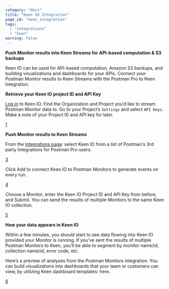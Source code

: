 ```yaml
---
category: "docs"
title: "Keen IO Integration"
page_id: "keen_integration"
tags: 
  - "integrations"
  - "keen"
warning: false
---
```


**Push Monitor results into Keen Streams for API-based computation & S3 backups**

Keen IO can be used for API-based computation, Amazon S3 backups, and building visualizations and dashboards for your APIs.  Connect your Postman Monitor results to Keen Streams with the Postman Pro to Keen Integration.

**Retrieve your Keen IO project ID and API Key**

[Log in][0] to Keen IO.  Find the Organization and Project you’d like to stream Postman Monitor data to.  Go to your Project’s `Settings` and select `API Keys`.  Make a note of your Project ID and API key for later.

[]()[1]

**Push Monitor results to Keen Streams**

From the [Integrations page][2]: select Keen IO from a list of Postman's 3rd party Integrations for Postman Pro users.

[]()[3]

Click Add to connect Keen IO to Postman Monitors to generate events on every run.

[]()[4]

Choose a Monitor, enter the Keen IO Project ID and API Key from before, and Submit. You can send the results of multiple Monitors to the same Keen IO collection.

[]()[5]

**How your data appears in Keen IO**

Within a few minutes, you should start to see data flowing into Keen IO provided your Monitor is running.  If you’ve sent the results of multiple Postman Monitors to Keen, you’ll be able to segment by monitor name/id, collection name/id, error code, etc.

Here’s a preview of analyses from the Postman Monitors integration. You can build visualizations into dashboards that your team or customers can view, by utilizing Keen dashboard templates: here.

[]()[6]

[0]: https://keen.io/home/
[1]: placeholder
[2]: https://app.getpostman.com/dashboard/integrations
[3]: placeholder
[4]: placeholder
[5]: placeholder
[6]: placeholder
